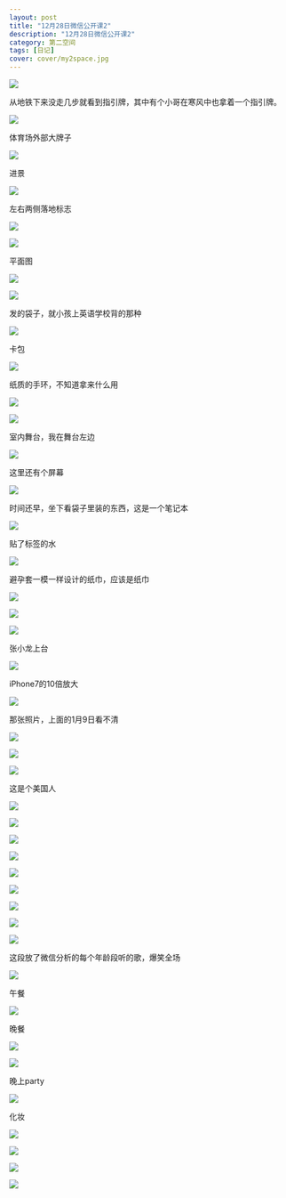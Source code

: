 ```yaml
---
layout: post
title: "12月28日微信公开课2"
description: "12月28日微信公开课2"
category: 第二空间
tags: [日记]
cover: cover/my2space.jpg
---
```

![](http://img.my2space.com/2017/1/13834)

从地铁下来没走几步就看到指引牌，其中有个小哥在寒风中也拿着一个指引牌。

![](http://img.my2space.com/2017/1/13835)

体育场外部大牌子

![](http://img.my2space.com/2017/1/13836)

进景

![](http://img.my2space.com/2017/1/13837)

左右两侧落地标志

![](http://img.my2space.com/2017/1/13838)

![](http://img.my2space.com/2017/1/13839)

平面图

![](http://img.my2space.com/2017/1/13840)

![](http://img.my2space.com/2017/1/13841)

发的袋子，就小孩上英语学校背的那种

![](http://img.my2space.com/2017/1/13842)

卡包

![](http://img.my2space.com/2017/1/13843)

纸质的手环，不知道拿来什么用

![](http://img.my2space.com/2017/1/13844)

![](http://img.my2space.com/2017/1/13845)

室内舞台，我在舞台左边

![](http://img.my2space.com/2017/1/13846)

这里还有个屏幕

![](http://img.my2space.com/2017/1/13847)

时间还早，坐下看袋子里装的东西，这是一个笔记本

![](http://img.my2space.com/2017/1/13848)

贴了标签的水

![](http://img.my2space.com/2017/1/13849)

避孕套一模一样设计的纸巾，应该是纸巾

![](http://img.my2space.com/2017/1/13850)

![](http://img.my2space.com/2017/1/13851)

![](http://img.my2space.com/2017/1/13852)

张小龙上台

![](http://img.my2space.com/2017/1/13853)

iPhone7的10倍放大

![](http://img.my2space.com/2017/1/13854)

那张照片，上面的1月9日看不清

![](http://img.my2space.com/2017/1/13855)

![](http://img.my2space.com/2017/1/13856)

![](http://img.my2space.com/2017/1/13857)

这是个美国人

![](http://img.my2space.com/2017/1/13858)

![](http://img.my2space.com/2017/1/13859)

![](http://img.my2space.com/2017/1/13860)

![](http://img.my2space.com/2017/1/13861)

![](http://img.my2space.com/2017/1/13862)

![](http://img.my2space.com/2017/1/13863)

![](http://img.my2space.com/2017/1/13864)

![](http://img.my2space.com/2017/1/13865)

![](http://img.my2space.com/2017/1/13866)

这段放了微信分析的每个年龄段听的歌，爆笑全场

![](http://img.my2space.com/2017/1/13867)

午餐

![](http://img.my2space.com/2017/1/13868)

晚餐

![](http://img.my2space.com/2017/1/13869)

![](http://img.my2space.com/2017/1/13870)

晚上party

![](http://img.my2space.com/2017/1/13871)

化妆

![](http://img.my2space.com/2017/1/13872)

![](http://img.my2space.com/2017/1/13873)

![](http://img.my2space.com/2017/1/13874)

![](http://img.my2space.com/2017/1/13875)

